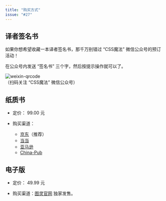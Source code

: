 ```yaml
---
title: "购买方式"
issue: "#27"
---
```


## 译者签名书 <a name="signature">&nbsp;</a>

如果你想希望收藏一本译者签名书，那千万别错过 “CSS魔法” 微信公众号的预订活动！

在公众号内发送 “签名书” 三个字，然后按提示操作就可以了。

![weixin-qrcode](https://cloud.githubusercontent.com/assets/1231359/13040994/04966808-d3ee-11e5-8eb5-7e3bf8767f4e.png)<br>（扫码关注 “CSS魔法” 微信公众号）


## 纸质书 <a name="paper-book">&nbsp;</a>

* 定价： 99.00 元

* 购买渠道：
	* [京东](http://item.jd.com/11911279.html)（推荐）
	* [当当](http://product.dangdang.com/23953090.html)
	* [亚马逊](https://www.amazon.cn/dp/B01ET3FO86)
	* [China-Pub](http://product.china-pub.com/4942111)


## 电子版 <a name="e-book">&nbsp;</a>

* 定价： 49.99 元

* 购买渠道：[图灵官网](http://www.ituring.com.cn/book/1695) 独家发售。
